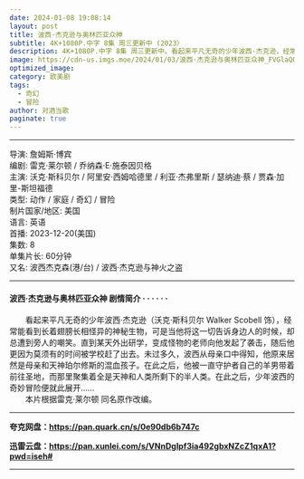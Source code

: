 ```yaml
---
date: 2024-01-08 19:08:14
layout: post
title: 波西·杰克逊与奥林匹亚众神
subtitle: 4K+1080P.中字 8集 周三更新中 (2023）
description: 4K+1080P.中字 8集 周三更新中。看起来平凡无奇的少年波西·杰克逊，经常能看到长着翅膀长相怪异的神秘生物，可是当他将这一切告诉身边人的时候，却总遭到旁人的嘲笑...
image: https://cdn-us.imgs.moe/2024/01/03/波西·杰克逊与奥林匹亚众神_FVGlaQQTo4.webp
optimized_image: 
category: 欧美剧
tags:
  - 奇幻
  - 冒险
author: 对酒当歌
paginate: true
---
```


---

导演: 詹姆斯·博宾  
编剧: 雷克·莱尔顿 / 乔纳森·E·施泰因贝格  
主演: 沃克·斯科贝尔 / 阿里安·西姆哈德里 / 利亚·杰弗里斯 / 瑟纳迪·蔡 / 贾森·加里-斯坦福德  
类型: 动作 / 家庭 / 奇幻 / 冒险  
制片国家/地区: 美国  
语言: 英语  
首播: 2023-12-20(美国)  
集数: 8  
单集片长: 60分钟  
又名: 波西杰克森(港/台) / 波西·杰克逊与神火之盗  

---

#### 波西·杰克逊与奥林匹亚众神 剧情简介 · · · · · ·

　　看起来平凡无奇的少年波西·杰克逊（沃克·斯科贝尔 Walker Scobell 饰），经常能看到长着翅膀长相怪异的神秘生物，可是当他将这一切告诉身边人的时候，却总遭到旁人的嘲笑。直到某天外出研学，变成怪物的老师向他发起了袭击，随后他更因为莫须有的时间被学校赶了出去。未过多久，波西从母亲口中得知，他原来居然是母亲和天神珀尔修斯的混血孩子。在此之后，他被一直守护者自己的羊男带着前往圣地，而那里聚集着全是天神和人类所剩下的半人类。在此之后，少年波西的奇妙冒险便就此展开……  
　　本片根据雷克·莱尔顿 同名原作改编。

---

**夸克网盘：<https://pan.quark.cn/s/0e90db6b747c>**

**迅雷云盘：<https://pan.xunlei.com/s/VNnDgIpf3ia492gbxNZcZ1qxA1?pwd=iseh#>**

---
